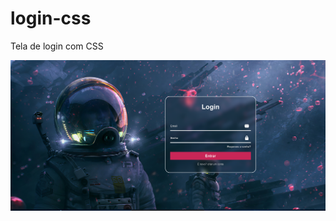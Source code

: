 # login-css
Tela de login com CSS

![Print](https://github.com/MateusGustavo22/login-css/blob/main/images/Captura%20de%20tela%20de%202023-05-02%2019-24-03.png)
